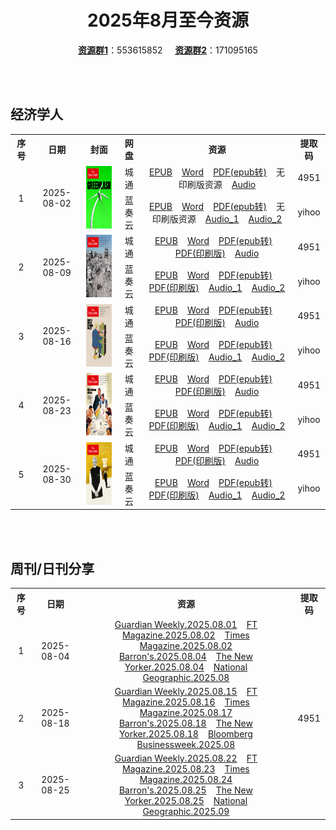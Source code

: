 <div align="center">

# 2025年8月至今资源

[**资源群1**](https://qm.qq.com/q/p2QRKKD9oA)：553615852 &nbsp;&nbsp;&nbsp;&nbsp;[**资源群2**](https://qm.qq.com/q/XNwz6qD0IO)：171095165

</div>
<br>
<br>

## 经济学人

<table align="center">
        <tr>
            <th align="center">序号</th>
            <th align="center">日期</th>
            <th align="center">封面</th>
            <th align="center">网盘</th>
            <th align="center">资源</th>
            <th align="center">提取码</th>
        </tr>
        <tr>
            <td rowspan="2" align="center">1</td>
            <td rowspan="2" align="center">2025-08-02</td>
            <td rowspan="2" align="center">
                <img src="https://raw.githubusercontent.com/yihoowong/yihoo/refs/heads/main/asset/images/20250802_DE_EU.webp" width="75" height="100">
            </td>
            <td align="center">城通</td>
            <td align="center">
                <a href="https://url12.ctfile.com/f/47748612-8401264252-b2bfa0">EPUB</a>&nbsp;&nbsp;&nbsp;
                <a href="https://url12.ctfile.com/f/47748612-8401263853-1d4e9c">Word</a>&nbsp;&nbsp;&nbsp;
                <a href="https://url12.ctfile.com/f/47748612-8401277515-48282a">PDF(epub转)</a>&nbsp;&nbsp;&nbsp;
                无印刷版资源&nbsp;&nbsp;&nbsp;
                <a href="https://url12.ctfile.com/f/47748612-8401263430-157536">Audio</a>
            </td>
            <td align="center">4951</td>
        </tr>
        <tr>
            <td align="center">蓝奏云</td>
            <td align="center">
                <a href="https://yihoo.lanzouo.com/iDzAv32bn41a">EPUB</a>&nbsp;&nbsp;&nbsp;
                <a href="https://yihoo.lanzouo.com/iIw4132bmm8j">Word</a>&nbsp;&nbsp;&nbsp;
                <a href="https://yihoo.lanzouo.com/i8b4M32dj6hg">PDF(epub转)</a>&nbsp;&nbsp;&nbsp;
                无印刷版资源&nbsp;&nbsp;&nbsp;
                <a href="https://yihoo.lanzouo.com/imlEd32bmlni">Audio_1</a>&nbsp;&nbsp;&nbsp;
                <a href="https://yihoo.lanzouo.com/iWdNh32bm93g">Audio_2</a>
            </td>
            <td align="center">yihoo</td>
        </tr>
        <tr>
            <td rowspan="2" align="center">2</td>
            <td rowspan="2" align="center">2025-08-09</td>
            <td rowspan="2" align="center">
                <img src="https://raw.githubusercontent.com/yihoowong/yihoo/refs/heads/main/asset/images/20250809_DE_EU.webp" width="75" height="100">
            </td>
            <td align="center">城通</td>
            <td align="center">
                <a href="https://url12.ctfile.com/f/47748612-8417910152-f5b028">EPUB</a>&nbsp;&nbsp;&nbsp;
                <a href="https://url12.ctfile.com/f/47748612-8417909171-d36c09">Word</a>&nbsp;&nbsp;&nbsp;
                <a href="https://url12.ctfile.com/f/47748612-8417909297-6db73c">PDF(epub转)</a>&nbsp;&nbsp;&nbsp;
                <a href="https://url12.ctfile.com/f/47748612-8417910185-c8b76f">PDF(印刷版)</a>&nbsp;&nbsp;&nbsp;
                <a href="https://url12.ctfile.com/f/47748612-8417910149-8df0cc">Audio</a>
            </td>
            <td align="center">4951</td>
        </tr>
        <tr>
            <td align="center">蓝奏云</td>
            <td align="center">
                <a href="https://yihoo.lanzouo.com/icOAQ33ptoyj">EPUB</a>&nbsp;&nbsp;&nbsp;
                <a href="https://yihoo.lanzouo.com/ipKoP33ptkri">Word</a>&nbsp;&nbsp;&nbsp;
                <a href="https://yihoo.lanzouo.com/i7Xf933qdxrg">PDF(epub转)</a>&nbsp;&nbsp;&nbsp;
                <a href="https://yihoo.lanzouo.com/iFzIE33ptnfe">PDF(印刷版)</a>&nbsp;&nbsp;&nbsp;
                <a href="https://yihoo.lanzouo.com/ijc2k33ptkgh">Audio_1</a>&nbsp;&nbsp;&nbsp;
                <a href="https://yihoo.lanzouo.com/ihwWV33ptewh">Audio_2</a>
            </td>
            <td align="center">yihoo</td>
        </tr>
        <tr>
            <td rowspan="2" align="center">3</td>
            <td rowspan="2" align="center">2025-08-16</td>
            <td rowspan="2" align="center">
                <img src="https://raw.githubusercontent.com/yihoowong/yihoo/refs/heads/main/asset/images/20250816_DE_EU.webp" width="75" height="100">
            </td>
            <td align="center">城通</td>
            <td align="center">
                <a href="https://url12.ctfile.com/f/47748612-8417926596-6cab60">EPUB</a>&nbsp;&nbsp;&nbsp;
                <a href="https://url12.ctfile.com/f/47748612-8417926590-34134a">Word</a>&nbsp;&nbsp;&nbsp;
                <a href="https://url12.ctfile.com/f/47748612-8417926628-0b81a1">PDF(epub转)</a>&nbsp;&nbsp;&nbsp;
                <a href="https://url12.ctfile.com/f/47748612-8417926622-1556ed">PDF(印刷版)</a>&nbsp;&nbsp;&nbsp;
                <a href="https://url12.ctfile.com/f/47748612-8417926584-481a11">Audio</a>
            </td>
            <td align="center">4951</td>
        </tr>
        <tr>
            <td align="center">蓝奏云</td>
            <td align="center">
                <a href="https://yihoo.lanzouo.com/ifaEX33qa8ta">EPUB</a>&nbsp;&nbsp;&nbsp;
                <a href="https://yihoo.lanzouo.com/iFDhh33qa7za">Word</a>&nbsp;&nbsp;&nbsp;
                <a href="https://yihoo.lanzouo.com/isOXn33qetja">PDF(epub转)</a>&nbsp;&nbsp;&nbsp;
                <a href="https://yihoo.lanzouo.com/in4oC33qapdg">PDF(印刷版)</a>&nbsp;&nbsp;&nbsp;
                <a href="https://yihoo.lanzouo.com/ix6Rc33qa72h">Audio_1</a>&nbsp;&nbsp;&nbsp;
                <a href="https://yihoo.lanzouo.com/i58Rx33q9w0j">Audio_2</a>
            </td>
            <td align="center">yihoo</td>
        </tr>
        <tr>
            <td rowspan="2" align="center">4</td>
            <td rowspan="2" align="center">2025-08-23</td>
            <td rowspan="2" align="center">
                <img src="https://raw.githubusercontent.com/yihoowong/yihoo/refs/heads/main/asset/images/20250823_DE_EU.webp" width="75" height="100">
            </td>
            <td align="center">城通</td>
            <td align="center">
                <a href="https://url12.ctfile.com/f/47748612-8419101608-16d4af">EPUB</a>&nbsp;&nbsp;&nbsp;
                <a href="https://url12.ctfile.com/f/47748612-8419101153-41c1d9">Word</a>&nbsp;&nbsp;&nbsp;
                <a href="https://url12.ctfile.com/f/47748612-8419101263-e854b0">PDF(epub转)</a>&nbsp;&nbsp;&nbsp;
                <a href="https://url12.ctfile.com/f/47748612-8419356120-04d561">PDF(印刷版)</a>&nbsp;&nbsp;&nbsp;
                <a href="https://url12.ctfile.com/f/47748612-8419101070-d18b95">Audio</a>
            </td>
            <td align="center">4951</td>
        </tr>
        <tr>
            <td align="center">蓝奏云</td>
            <td align="center">
                <a href="https://yihoo.lanzouo.com/iTroI345c8ve">EPUB</a>&nbsp;&nbsp;&nbsp;
                <a href="https://yihoo.lanzouo.com/iV5eE345ce7g">Word</a>&nbsp;&nbsp;&nbsp;
                <a href="https://yihoo.lanzouo.com/ivmRA345ch2j">PDF(epub转)</a>&nbsp;&nbsp;&nbsp;
                <a href="https://yihoo.lanzouo.com/i9sRz349fb3g">PDF(印刷版)</a>&nbsp;&nbsp;&nbsp;
                <a href="https://yihoo.lanzouo.com/iIQPk345c3ng">Audio_1</a>&nbsp;&nbsp;&nbsp;
                <a href="https://yihoo.lanzouo.com/iUxrZ345bjwf">Audio_2</a>
            </td>
            <td align="center">yihoo</td>
        </tr>
        <tr>
            <td rowspan="2" align="center">5</td>
            <td rowspan="2" align="center">2025-08-30</td>
            <td rowspan="2" align="center">
                <img src="https://raw.githubusercontent.com/yihoowong/yihoo/refs/heads/main/asset/images/20250830_DE_EU.webp" width="75" height="100">
            </td>
            <td align="center">城通</td>
            <td align="center">
                <a href="https://url12.ctfile.com/f/47748612-8420787119-1502fa">EPUB</a>&nbsp;&nbsp;&nbsp;
                <a href="https://url12.ctfile.com/f/47748612-8420787518-744586">Word</a>&nbsp;&nbsp;&nbsp;
                <a href="https://url12.ctfile.com/f/47748612-8420787167-5774d7">PDF(epub转)</a>&nbsp;&nbsp;&nbsp;
                <a href="https://url12.ctfile.com/f/47748612-8420904635-217020">PDF(印刷版)</a>&nbsp;&nbsp;&nbsp;
                <a href="https://url12.ctfile.com/f/47748612-8420787082-cefd51">Audio</a>
            </td>
            <td align="center">4951</td>
        </tr>
        <tr>
            <td align="center">蓝奏云</td>
            <td align="center">
                <a href="https://yihoo.lanzouo.com/i5lrz34utdje">EPUB</a>&nbsp;&nbsp;&nbsp;
                <a href="https://yihoo.lanzouo.com/ib2RJ34utm5e">Word</a>&nbsp;&nbsp;&nbsp;
                <a href="https://yihoo.lanzouo.com/ixrIu34utn6b">PDF(epub转)</a>&nbsp;&nbsp;&nbsp;
                <a href="https://yihoo.lanzouo.com/i9t9B34x1u0h">PDF(印刷版)</a>&nbsp;&nbsp;&nbsp;
                <a href="https://yihoo.lanzouo.com/igpP134utd3i">Audio_1</a>&nbsp;&nbsp;&nbsp;
                <a href="https://yihoo.lanzouo.com/ikbgr34ut1fi">Audio_2</a>
            </td>
            <td align="center">yihoo</td>
        </tr>
</table>

<br>
<br>

## 周刊/日刊分享
<table align="center">
        <tr>
            <th align="center">序号</th>
            <th align="center">日期</th>
            <th align="center">资源</th>
            <th align="center">提取码</th>
        </tr>
        <tr>
            <td align="center">1</td>
            <td align="center">2025-08-04</td>
            <td align="center">
                <a href="https://url12.ctfile.com/f/47748612-8407232187-1176bc">Guardian Weekly.2025.08.01</a>&nbsp;&nbsp;&nbsp;
                <a href="https://url12.ctfile.com/f/47748612-8407233918-5cdf8d">FT Magazine.2025.08.02</a>&nbsp;&nbsp;&nbsp;
                <a href="https://url12.ctfile.com/f/47748612-8407232976-24907f">Times Magazine.2025.08.02</a><br>
                <a href="https://url12.ctfile.com/f/47748612-8407231635-b0f7f9">Barron's.2025.08.04</a>&nbsp;&nbsp;&nbsp;
                <a href="https://url12.ctfile.com/f/47748612-8407232325-7ce487">The New Yorker.2025.08.04</a>&nbsp;&nbsp;&nbsp;
                <a href="https://url12.ctfile.com/f/47748612-8407241619-c155ad">National Geographic.2025.08</a>
            </td>
            <td align="center" rowspan="10">4951</td>
        </tr>
        <tr>
            <td align="center">2</td>
            <td align="center">2025-08-18</td>
            <td align="center">
                <a href="https://url12.ctfile.com/f/47748612-8418220131-b12fe2">Guardian Weekly.2025.08.15</a>&nbsp;&nbsp;&nbsp;
                <a href="https://url12.ctfile.com/f/47748612-8418220083-440266">FT Magazine.2025.08.16</a>&nbsp;&nbsp;&nbsp;
                <a href="https://url12.ctfile.com/f/47748612-8418220161-a4acab">Times Magazine.2025.08.17</a><br>
                <a href="https://url12.ctfile.com/f/47748612-8418219717-146b78">Barron's.2025.08.18</a>&nbsp;&nbsp;&nbsp;
                <a href="https://url12.ctfile.com/f/47748612-8418220145-dc2cb2">The New Yorker.2025.08.18</a>&nbsp;&nbsp;&nbsp;
                <a href="https://url12.ctfile.com/f/47748612-8418219928-b5ce5f">Bloomberg Businessweek.2025.08</a>
            </td>
        </tr>
        <tr>
            <td align="center">3</td>
            <td align="center">2025-08-25</td>
            <td align="center">
                <a href="https://url12.ctfile.com/f/47748612-8420086209-22e013">Guardian Weekly.2025.08.22</a>&nbsp;&nbsp;&nbsp;
                <a href="https://url12.ctfile.com/f/47748612-8420086178-39f01b">FT Magazine.2025.08.23</a>&nbsp;&nbsp;&nbsp;
                <a href="https://url12.ctfile.com/f/47748612-8420090687-caa457">Times Magazine.2025.08.24</a><br>
                <a href="https://url12.ctfile.com/f/47748612-8420086018-6ec40b">Barron's.2025.08.25</a>&nbsp;&nbsp;&nbsp;
                <a href="https://url12.ctfile.com/f/47748612-8420090596-1e0b97">The New Yorker.2025.08.25</a>&nbsp;&nbsp;&nbsp;
                <a href="https://url12.ctfile.com/f/47748612-8420339888-ef3a2d">National Geographic.2025.09</a>
            </td>
        </tr>
</table>
